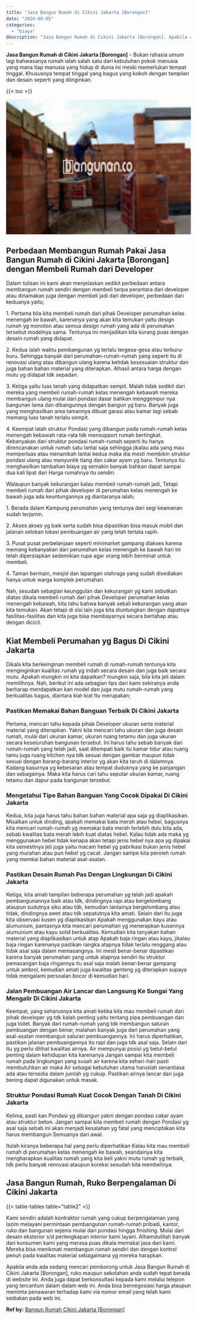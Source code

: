 ```yaml
---
title: "Jasa Bangun Rumah di Cikini Jakarta [Borongan]"
date: "2024-09-05"
categories: 
  - "biaya"
description: "Jasa Bangun Rumah di Cikini Jakarta [Borongan]. Apabila anda ada sedang mencari pemborong untuk Jasa Bangun Rumah di Cikini Jakarta [Borongan], ruko maupun..."
---
```


**Jasa Bangun Rumah di Cikini Jakarta \[Borongan\]** – Bukan rahasia umum lagi bahwasanya rumah ialah salah satu dari kebutuhan pokok manusia yang mana tiap manusia yang hidup di dunia ini meski memerlukan tempat tinggal. Khususnya tempat tinggal yang bagus yang kokoh dengan tampilan dan desain seperti yang diinginkan.

{{< toc >}}

![Jasa Bangun Rumah di Cikini Jakarta [Borongan]](/images/borong-bangunan-32.png)

## Perbedaan Membangun Rumah Pakai Jasa Bangun Rumah di Cikini Jakarta \[Borongan\] dengan Membeli Rumah dari Developer

Dalam tulisan ini kami akan menjelaskan sedikit perbedaan antara membangun rumah sendiri dengan membeli tanpa perantara dari developer atau dinamakan juga dengan membeli jadi dari developer, perbedaan dari keduanya yaitu;

1\. Pertama bila kita membeli rumah dari pihak Developer perumahan kelas menengah ke bawah, karenanya yang akan kita temukan yaitu design rumah yg monoton atau semua design rumah yang ada di perumahan tersebut modelnya sama. Tentunya ini menjadikan kita kurang puas dengan desain rumah yang didapat.

2\. Kedua ialah waktu pembangunan yg terlalu tergesa-gesa atau terburu-buru. Sehingga banyak dari perumahan-rumah-rumah yang seperti itu di renovasi ulang atau dibangun ulang karena ketidak kesesuaian struktur dan juga bahan bahan material yang diterapkan. Alhasil antara harga dengan mutu yg didapat tdk sepadan.

3\. Ketiga yaitu luas tanah yang didapatkan sempit. Malah tidak sedikit dari mereka yang membeli rumah-rumah kelas menengah kebawah mereka membangun ulang mulai dari pondasi dasar bahkan menggempur nya bangunan lama dan dibangunnya dengan bangun yg baru. Banyak juga yang menghasilkan area tamannya dibuat garasi atau kamar lagi sebab memang luas tanah terlalu sempit.

4\. Keempat ialah struktur Pondasi yang dibangun pada rumah-rumah kelas menengah kebawah rata-rata tdk mensupport rumah bertingkat. Kebanyakan dari struktur pondasi rumah-rumah seperti itu hanya direncanakan untuk rumah satu lantai saja sehingga jikalau ada yang mau memperluas atau menambah lantai kedua maka dia mesti membikin struktur pondasi ulang atau menyuntik tiang dan cakar ayam yg baru. Tentunya itu menghasilkan tambahan biaya yg semakin banyak bahkan dapat sampai dua kali lipat dari Harga rumahnya itu sendiri.

Walaupun banyak kekurangan kalau membeli rumah-rumah jadi, Tetapi membeli rumah dari pihak developer di perumahan kelas menengah ke bawah juga ada keuntungannya yg diantaranya ialah;

1\. Berada dalam Kampung perumahan yang tentunya dari segi keamanan sudah terjamin.

2\. Akses akses yg baik serta sudah bisa dipastikan bisa masuk mobil dan jalanan selokan lokasi pembuangan air yang telah tertata rapih.

3\. Pusat pusat perbelanjaan seperti minimarket gampang diakses karena memang kebanyakan dari perumahan kelas menengah ke bawah hari ini telah dipersiapkan sedemikian rupa agar orang lebih berminat untuk membeli.

4\. Taman bermain, mesjid dan lapangan olahraga yang sudah disediakan hanya untuk warga komplek perumahan.

Nah, sesudah sebagian keunggulan dan kekurangan yg kami sebutkan diatas dikala membeli rumah dari pihak Developer perumahan kelas menengah kebawah, kita tahu bahwa banyak sekali kekurangan yang akan kita temukan. Akan tetapi di sisi lain juga kita diuntungkan dengan dapatnya fasilitas-fasilitas dan kita juga bisa membayarnya secara bertahap atau dengan dicicil.

## Kiat Membeli Perumahan yg Bagus Di Cikini Jakarta

Dikala kita berkeinginan membeli rumah di rumah-rumah tentunya kita menginginkan kualitas rumah yg indah secara desain dan juga baik secara mutu. Apakah mungkin ini kita dapatkan? mungkin saja, bila kita jeli dalam memilihnya. Nah, berikut ini ada sebagian tips dari kami sekiranya anda berharap mendapatkan kan model dan juga mutu rumah-rumah yang berkualitas bagus, diantara kiat-kiat Itu merupakan;

### Pastikan Memakai Bahan Banguan Terbaik Di Cikini Jakarta

Pertama, mencari tahu kepada pihak Developer ukuran serta material material yang diterapkan. Yakni kita mencari tahu ukuran dan juga desain rumah, mulai dari ukuran kamar, ukuran ruang tetamu dan juga ukuran secara keseluruhan bangunan tersebut. Ini harus tahu sebab banyak dari rumah-rumah yang telah jadi, saat ditempati baik itu kamar tidur atau ruang tamu juga ruang kitchen nya tdk sesuai dengan gambar maupun tidak sesuai dengan barang-barang interior yg akan kita taruh di dalamnya. Kadang kasurnya yg kebesaran atau tempat duduknya yang ke panjangan dan sebagainya. Maka kita harus cari tahu seputar ukuran kamar, ruang tetamu dan dapur pada bangunan tersebut.

### Mengetahui Tipe Bahan Banguan Yang Cocok Dipakai Di Cikini Jakarta

Kedua, kita juga harus tahu bahan bahan material apa saja yg diaplikasikan. Misalkan untuk dinding, apakah memakai bata merah atau hebel, bagusnya kita mencari rumah-rumah yg memakai bata merah terlebih dulu bila ada, sebab kwalitas bata merah lebih kuat diatas hebel. Kalau tidak ada maka yg menggunakan hebel tidak kenapa akan tetapi jenis hebel nya apa yg dipakai kita semestinya jeli juga yaitu macam hebel yg pabrikasi bukan jenis hebel yang murahan atau pun hebel yg cacat. Jangan sampe kita peroleh rumah yang memkai bahan material asal-asalan.

### Pastikan Desain Rumah Pas Dengan Lingkungan Di Cikini Jakarta

Ketiga, kita amati tampilan beberapa perumahan yg telah jadi apakah pembangunannya baik atau tdk, dindingnya rapi atau bergelombang ataupun sudutnya siku atau tdk, kemudian lantainya bergelombang atau tidak, dindingnya awet atau tdk sepatutnya kita amati. Selain dari itu juga kita observasi kusen yg diaplikasikan Apakah menggunakan kayu atau alumunium, pantasnya kita mencari perumahan yg menerapkan kusennya alumunium atau kayu solid berkualitas. Kemudian kita tanyakan bahan material yang diaplikasikan untuk atap Apakah baja ringan atau kayu, jikalau baja ringan karenanya pastikan rangka atapnya tidak terlalu renggang atau tidak asal saja dalam memasangnya. Ini mesti benar-benar dipastikan karena banyak perumahan yang untuk atapnya sendiri itu struktur pemasangan baja ringannya itu asal saja malah benar-benar gampang untuk ambrol, kemudian amati juga kwalitas genteng yg diterapkan supaya tidak mengalami persoalan bocor di kemudian hari.

### Jalan Pembuangan Air Lancar dan Langsung Ke Sungai Yang Mengalir Di Cikini Jakarta

Keempat, yang seharusnya kita amati ketika kita mau membeli rumah dari pihak developer yg tdk kalah penting yaitu tentang pipa pembuangan dan juga toilet. Banyak dari rumah-rumah yang tdk membangun saluran pembuangan dengan benar, malahan banyak juga dari perumahan yang asal-asalan membangun saluran pembuangannya. Ini harus diperhatikan, pastikan jalanan pembuangannya itu rapi dan juga tdk asal saja. Selain dari itu yg perlu dilihat kwalitas airnya. Air mempunyai posisi yg betul-betul penting dalam kehidupan kita karenanya Jangan sampai kita membeli rumah pada lingkungan yang susah air karena kita sehari-hari pasti membutuhkan air maka Air sebagai kebutuhan utama haruslah senantiasa ada atau tersedia dalam jumlah yg cukup. Pastikan airnya lancar dan juga bening dapat digunakan untuk masak.

### Struktur Pondasi Rumah Kuat Cocok Dengan Tanah Di Cikini Jakarta

Kelima, pasti kan Pondasi yg dibangun yakni dengan pondasi cakar ayam atau struktur beton. Jangan sampai kita membeli rumah dengan Pondasi yg asal saja sebab ini akan menjadi kesalahan yg fatal yang menciptakan kita harus membangun Semuanya dari awal.

Itulah kiranya beberapa hal yang perlu diperhatikan Kalau kita mau membeli rumah di perumahan kelas menengah ke bawah, seandainya kita mengharapkan kualitas rumah yang kita beli yakni mutu rumah yg terbaik, tdk perlu banyak renovasi ataupun koreksi sesudah kita membelinya.

## Jasa Bangun Rumah, Ruko Berpengalaman Di Cikini Jakarta

{{< table-tables table="table2" >}}

Kami sendiri adalah kontraktor rumah yang cukup berpengalaman yang lazim melayani permintaan pembangunan rumah-rumah pribadi, kantor, ruko dan bangunan sejenis mulai dari pondasi hingga finishing. Mulai dari desain eksterior s/d perlengkapan interior kami layani. Alhamdulillah banyak dari konsumen kami yang merasa puas dikala memakai jasa dari kami. Mereka bisa menikmati membangun rumah sendiri dan dengan kontrol penuh pada kwalitas material sebagaimana yg mereka harapkan.

Apabila anda ada sedang mencari pemborong untuk Jasa Bangun Rumah di Cikini Jakarta \[Borongan\], ruko maupun sekolahan anda sudah tepat berada di website ini. Anda juga dapat berkonsultasi kepada kami melalui telepon yang tercantum dalam dalam web ini. Anda bisa bernegosiasi harga ataupun meminta penawaran terhadap kami via nomor email yang telah kami sediakan pada web ini.

**Ref by:** [Bangun Rumah Cikini Jakarta [Borongan]](https://id.wikipedia.org/wiki/Bangun)

